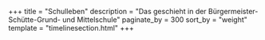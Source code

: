 +++
title = "Schulleben"
description = "Das geschieht in der Bürgermeister-Schütte-Grund- und Mittelschule"
paginate_by = 300
sort_by = "weight"
template = "timelinesection.html"
+++